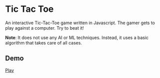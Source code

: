 # Tic Tac Toe

An interactive Tic-Tac-Toe game written in Javascript. The gamer gets to play against a computer. Try to beat it!

**Note**: It does not use any AI or ML techniques. Instead, it uses a basic algorithm that takes care of all cases.

## Demo

[Play](http://www.pushkardk.com/tictactoe/test.html)
